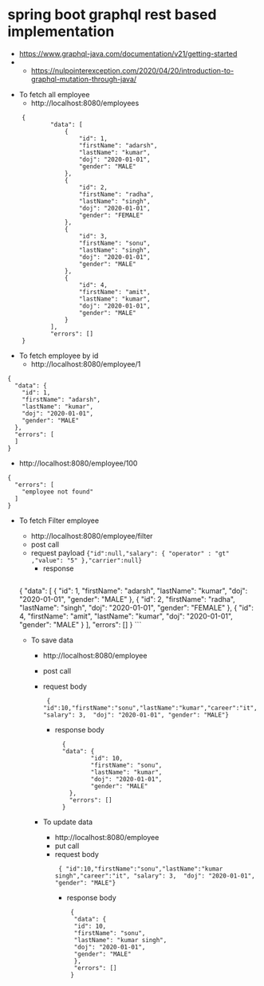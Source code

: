 # spring boot graphql rest based implementation 

*  https://www.graphql-java.com/documentation/v21/getting-started
* - https://nulpointerexception.com/2020/04/20/introduction-to-graphql-mutation-through-java/

- To fetch all employee 
    - http://localhost:8080/employees
```   
    {
            "data": [
                {
                    "id": 1,
                    "firstName": "adarsh",
                    "lastName": "kumar",
                    "doj": "2020-01-01",
                    "gender": "MALE"
                },
                {
                    "id": 2,
                    "firstName": "radha",
                    "lastName": "singh",
                    "doj": "2020-01-01",
                    "gender": "FEMALE"
                },
                {
                    "id": 3,
                    "firstName": "sonu",
                    "lastName": "singh",
                    "doj": "2020-01-01",
                    "gender": "MALE"
                },
                {
                    "id": 4,
                    "firstName": "amit",
                    "lastName": "kumar",
                    "doj": "2020-01-01",
                    "gender": "MALE"
                }
            ],
            "errors": []
    }
```

- To fetch employee by id 
    - http://localhost:8080/employee/1
```   
{
  "data": {
    "id": 1,
    "firstName": "adarsh",
    "lastName": "kumar",
    "doj": "2020-01-01",
    "gender": "MALE"
  },
  "errors": [    
  ]
}
```
  - http://localhost:8080/employee/100
```
{
  "errors": [
    "employee not found"
  ]
}
```

- To fetch Filter employee 
    - http://localhost:8080/employee/filter
    - post call
    - request payload 
          ```
          {"id":null,"salary": { "operator" : "gt" ,"value": "5" },"carrier":null}
          ``` 
      - response 
        ```
    {
        "data": [
            {
                "id": 1,
                "firstName": "adarsh",
                "lastName": "kumar",
                "doj": "2020-01-01",
                "gender": "MALE"
            },
            {
                "id": 2,
                "firstName": "radha",
                "lastName": "singh",
                "doj": "2020-01-01",
                "gender": "FEMALE"
            },
            {
                "id": 4,
                "firstName": "amit",
                "lastName": "kumar",
                "doj": "2020-01-01",
                "gender": "MALE"
            }
        ],
        "errors": []
    }
        ```
        
  - To save data 
    - http://localhost:8080/employee
    - post call 
    - request body 
      ```
       { "id":10,"firstName":"sonu","lastName":"kumar","career":"it", "salary": 3,  "doj": "2020-01-01", "gender": "MALE"}
      ```
      - response body 
        ```
          {
          "data": {
                  "id": 10,
                  "firstName": "sonu",
                  "lastName": "kumar",
                  "doj": "2020-01-01",
                  "gender": "MALE"
            },
            "errors": []
          }
        ```

    - To update data
        - http://localhost:8080/employee
        - put call
        - request body
          ```
           { "id":10,"firstName":"sonu","lastName":"kumar singh","career":"it", "salary": 3,  "doj": "2020-01-01", "gender": "MALE"}
          ```
          - response body
            ```
             {
              "data": {
              "id": 10,
              "firstName": "sonu",
              "lastName": "kumar singh",
              "doj": "2020-01-01",
              "gender": "MALE"
              },
              "errors": []
             }
          ```